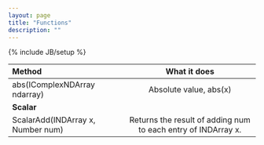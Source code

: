```yaml
---
layout: page
title: "Functions"
description: ""
---
```

{% include JB/setup %}

|Method| What it does |
|:----------|:-------------:|
|abs(IComplexNDArray ndarray)| Absolute value, abs(x)|
|**Scalar**||
|ScalarAdd(INDArray x, Number num)|Returns the result of adding num to each entry of INDArray x.|
